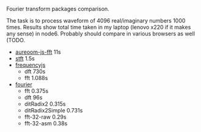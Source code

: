 Fourier transform packages comparison.

The task is to process waveform of 4096 real/imaginary numbers 1000 times. Results show total time taken in my laptop (lenovo x220 if it makes any sense) in node6. Probably should compare in various browsers as well (TODO.

* [aureoom-js-fft](https://npmjs.org/package/aureoom-js-fft) 11s
* [stft](https://npmjs.org/package/stft) 1.5s
* [frequencyjs](https://npmjs.org/package/frequencyjs)
	* dft 730s
	* fft 1.088s
* [fourier](https://npmjs.org/package/fourier)
	* fft 0.375s
	* dft 96s
	* ditRadix2 0.315s
	* ditRadix2Simple 0.731s
	* fft-32-raw 0.29s
	* fft-32-asm 0.38s
